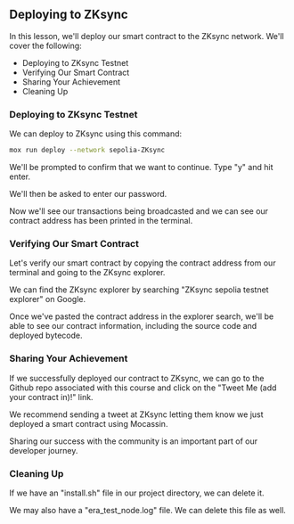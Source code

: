 ## Deploying to ZKsync

In this lesson, we'll deploy our smart contract to the ZKsync network. We'll cover the following:

- Deploying to ZKsync Testnet
- Verifying Our Smart Contract
- Sharing Your Achievement
- Cleaning Up

### Deploying to ZKsync Testnet

We can deploy to ZKsync using this command:

```bash
mox run deploy --network sepolia-ZKsync
```

We'll be prompted to confirm that we want to continue. Type "y" and hit enter.

We'll then be asked to enter our password.

Now we'll see our transactions being broadcasted and we can see our contract address has been printed in the terminal.

### Verifying Our Smart Contract

Let's verify our smart contract by copying the contract address from our terminal and going to the ZKsync explorer.

We can find the ZKsync explorer by searching "ZKsync sepolia testnet explorer" on Google.

Once we've pasted the contract address in the explorer search, we'll be able to see our contract information, including the source code and deployed bytecode.

### Sharing Your Achievement

If we successfully deployed our contract to ZKsync, we can go to the Github repo associated with this course and click on the "Tweet Me (add your contract in)!" link.

We recommend sending a tweet at ZKsync letting them know we just deployed a smart contract using Mocassin.

Sharing our success with the community is an important part of our developer journey.

### Cleaning Up

If we have an "install.sh" file in our project directory, we can delete it.

We may also have a "era_test_node.log" file. We can delete this file as well.
